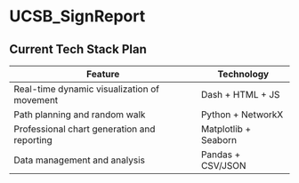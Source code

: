 # UCSB_SignReport

## Current Tech Stack Plan

| Feature                              | Technology                        |
|--------------------------------------|-----------------------------------|
| Real-time dynamic visualization of movement | Dash + HTML + JS                   |
| Path planning and random walk         | Python + NetworkX                   |
| Professional chart generation and reporting | Matplotlib + Seaborn               |
| Data management and analysis          | Pandas + CSV/JSON                    |
